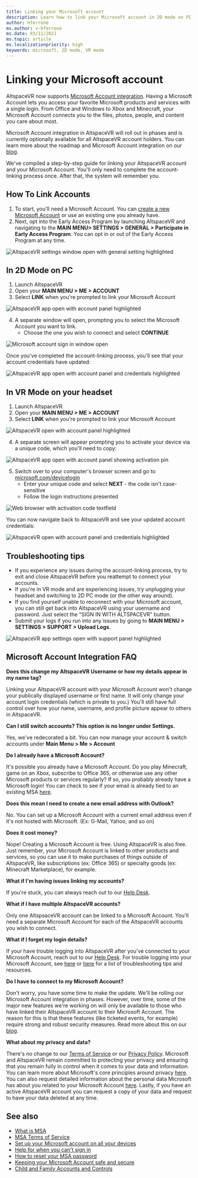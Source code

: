 ```yaml
---
title: Linking your Microsoft account
description: Learn how to link your Microsoft account in 2D mode on PC and VR mode on immersive headsets, along with troubleshooting tips. 
author: hferrone
ms.author: v-hferrone
ms.date: 03/11/2021
ms.topic: article
ms.localizationpriority: high
keywords: microsoft, 2D mode, VR mode
---
```


# Linking your Microsoft account

AltspaceVR now supports [Microsoft Account integration](https://account.microsoft.com/account). Having a Microsoft Account lets you access your favorite Microsoft products and services with a single login. From Office and Windows to Xbox and Minecraft, your Microsoft Account connects you to the files, photos, people, and content you care about most. 

Microsoft Account integration in AltspaceVR will roll out in phases and is currently optionally available for all AltspaceVR account holders. You can learn more about the roadmap and Microsoft Account integration on our [blog](https://altvr.com/microsoft-account-integration). 

We've compiled a step-by-step guide for linking your AltspaceVR account and your Microsoft Account. You'll only need to complete the account-linking process once. After that, the system will remember you.

## How To Link Accounts

1. To start, you'll need a Microsoft Account. You can [create a new Microsoft Account](https://signup.live.com/?lic=1) or use an existing one you already have. 
2. Next, opt into the Early Access Program by launching AltspaceVR and navigating to the **MAIN MENU> SETTINGS > GENERAL > Participate in Early Access Program**. You can opt in or out of the Early Access Program at any time.

![AltspaceVR settings window open with general setting highlighted](images/linking-accounts-img-01.png)

## In 2D Mode on PC

1. Launch AltspaceVR
2. Open your **MAIN MENU > ME > ACCOUNT**
3. Select **LINK** when you're prompted to link your Microsoft Account

![AltspaceVR app open with account panel highlighted](images/linking-accounts-img-02.png)

4. A separate window will open, prompting you to select the Microsoft Account you want to link. 
    * Choose the one you wish to connect and select **CONTINUE**

![Microsoft account sign in window open](images/linking-accounts-img-03.jpg)

Once you've completed the account-linking process, you'll see that your account credentials have updated:

![AltspaceVR app open with account panel and credentials highlighted](images/linking-accounts-img-04.png)
 
## In VR Mode on your headset

1. Launch AltspaceVR
2. Open your **MAIN MENU > ME > ACCOUNT**
3. Select **LINK** when you're prompted to link your Microsoft Account

![AltspaceVR open with account panel highlighted](images/linking-accounts-img-02.png)

4. A separate screen will appear prompting you to activate your device via a unique code, which you'll need to copy:

![AltspaceVR app open with account panel showing activation pin](images/linking-accounts-img-05.png)

5. Switch over to your computer's browser screen and go to [microsoft.com/devicelogin](https://login.microsoftonline.com/common/oauth2/deviceauth)
    * Enter your unique code and select **NEXT** - the code isn't case-sensitive
    * Follow the login instructions presented

![Web browser with activation code textfield](images/linking-accounts-img-06.png)

You can now navigate back to AltspaceVR and see your updated account credentials:

![AltspaceVR open with account panel and credentials highlighted](images/linking-accounts-img-04.png)

## Troubleshooting tips

* If you experience any issues during the account-linking process, try to exit and close AltspaceVR before you reattempt to connect your accounts.
* If you're in VR mode and are experiencing issues, try unplugging your headset and switching to 2D PC mode (or the other way around).
* If you find yourself unable to reconnect with your Microsoft account, you can still get back into AltspaceVR using your username and password. Just select the "SIGN IN WITH ALTSPACEVR" button.
* Submit your logs if you run into any issues by going to **MAIN MENU > SETTINGS > SUPPORT > Upload Logs**.

![AltspaceVR app settings open with support panel highlighted](images/linking-accounts-img-07.png)

## Microsoft Account Integration FAQ

**Does this change my AltspaceVR Username or how my details appear in my name tag?**

Linking your AltspaceVR account with your Microsoft Account won't change your publically displayed username or first name. It will only change your account login credentials (which is private to you.) You'll still have full control over how your name, username, and profile picture appear to others in AltspaceVR.

**Can I still switch accounts? This option is no longer under Settings.**

Yes, we've redecorated a bit. You can now manage your account & switch accounts under **Main Menu > Me > Account**

**Do I already have a Microsoft Account?**

It's possible you already have a Microsoft Account. Do you play Minecraft, game on an Xbox, subscribe to Office 365, or otherwise use any other Microsoft products or services regularly? If so, you probably already have a Microsoft login! You can check to see if your email is already tied to an existing MSA [here](https://login.live.com/login.srf?wa=wsignin1.0&rpsnv=13&ct=1610764342&rver=7.0.6738.0&wp=MBI_SSL&wreply=https:%2F%2Faccount.microsoft.com%2Fauth%2Fcomplete-signin%3Fru%3Dhttps%253A%252F%252Faccount.microsoft.com%252F%253Frefp%253Dsignedout-index&lc=1033&id=292666&lw=1&fl=easi2).

**Does this mean I need to create a new email address with Outlook?**

No. You can set up a Microsoft Account with a current email address even if it's not hosted with Microsoft. (Ex: G-Mail, Yahoo, and so on)

**Does it cost money?**

Nope! Creating a Microsoft Account is free. Using AltspaceVR is also free. Just remember, your Microsoft Account is linked to other products and services, so you can use it to make purchases of things outside of AltspaceVR, like subscriptions (ex: Office 365) or specialty goods (ex: Minecraft Marketplace), for example.

**What if I'm having issues linking my accounts?**

If you're stuck, you can always reach out to our [Help Desk](https://help.altvr.com/hc/requests/new).

**What if I have multiple AltspaceVR accounts?**

Only one AltspsaceVR account can be linked to a Microsoft Account. You'll need a separate Microsoft Account for each of the AltspaceVR accounts you wish to connect.

**What if I forget my login details?**

If your have trouble logging into AltspaceVR after you've connected to your Microsoft Account, reach out to our [Help Desk](https://help.altvr.com/hc/requests/new). For trouble logging into your Microsoft Account, see [here](https://support.microsoft.com/account-billing/when-you-can-t-sign-in-to-your-microsoft-account-475c9b5c-8c25-49f1-9c2d-c64b7072e735) or [here](https://support.microsoft.com/account-billing/how-to-help-keep-your-microsoft-account-safe-and-secure-628538c2-7006-33bb-5ef4-c917657362b9) for a list of troubleshooting tips and resources.

**Do I have to connect to my Microsoft Account?**

Don't worry, you have some time to make the update. We'll be rolling our Microsoft Account integration in phases. However, over time, some of the major new features we're working on will only be available to those who have linked their AltspaceVR account to their Microsoft Account. The reason for this is that these features (like ticketed events, for example) require strong and robust security measures. Read more about this on our [blog](https://altvr.com/microsoft-account-integration).

**What about my privacy and data?**

There's no change to our [Terms of Service](../community/terms-of-service.md) or our [Privacy Policy](https://privacy.microsoft.com/privacystatement). Microsoft and AltspaceVR remain committed to protecting your privacy and ensuring that you remain fully in control when it comes to your data and information. You can learn more about Microsoft's core principles around privacy [here](https://privacy.microsoft.com). You can also request detailed information about the personal data Microsoft has about you related to your Microsoft Account [here](https://www.microsoft.com/concern/privacyrequest-msa). Lastly, if you have an active AltspaceVR account you can request a copy of your data and request to have your data deleted at any time.

## See also

* [What is MSA](https://account.microsoft.com/account?lang=)
* [MSA Terms of Service](https://www.microsoft.com/servicesagreement/)
* [Set up your Microsoft account on all your devices](https://account.microsoft.com/account/connect-devices)
* [Help for when you can't sign in](https://support.microsoft.com//account-billing/when-you-can-t-sign-in-to-your-microsoft-account-475c9b5c-8c25-49f1-9c2d-c64b7072e735)
* [How to reset your MSA password](https://support.microsoft.com//account-billing/how-to-reset-your-microsoft-account-password-eff4f067-5042-c1a3-fe72-b04d60556c37)
* [Keeping your Microsoft Account safe and secure](https://support.microsoft.com//account-billing/how-to-help-keep-your-microsoft-account-safe-and-secure-628538c2-7006-33bb-5ef4-c917657362b9)
* [Child and Family Accounts and Controls](https://account.microsoft.com/family/about?refd=www.microsoft.com&ru=https:%2F%2Faccount.microsoft.com%2Ffamily%3Frefd%3Dwww.microsoft.com)
